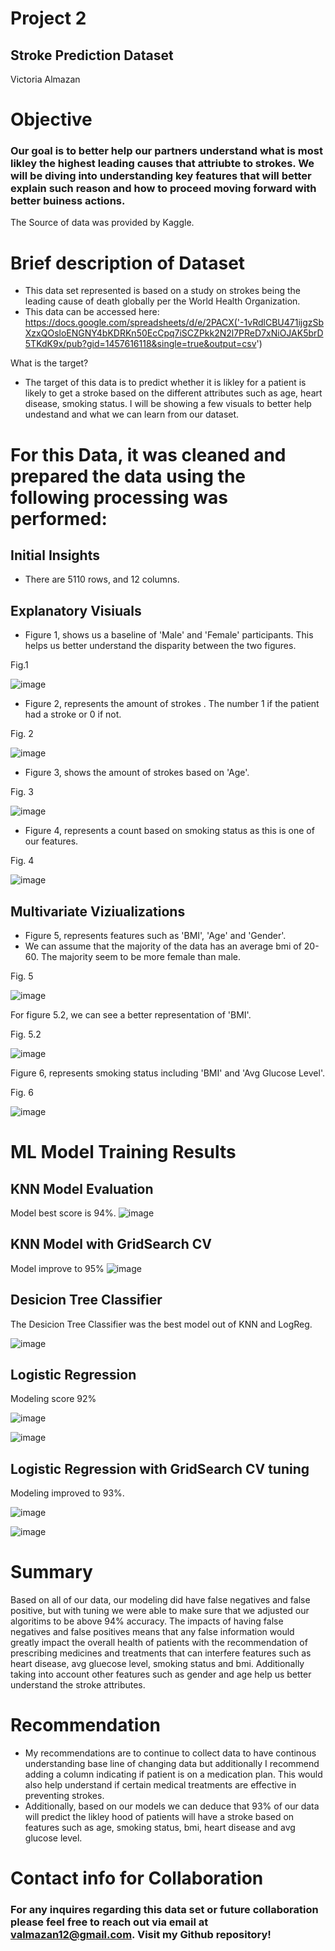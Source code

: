 # Project 2 

## Stroke Prediction Dataset

Victoria Almazan

# Objective

### Our goal is to better help our partners understand what is most likley the highest leading causes that attriubte to strokes. We will be diving into understanding key features that will better explain such reason and how to proceed moving forward with better buiness actions.


 The Source of data was provided by Kaggle.
 
# Brief description of Dataset
 - This data set represented is based on a study on strokes being the leading cause of death globally per the World Health Organization. 
 - This data can be accessed here: https://docs.google.com/spreadsheets/d/e/2PACX('-1vRdlCBU471ijgzSbXzxQOsloENGNY4bKDRKn50EcCpq7iSCZPkk2N2l7PReD7xNiOJAK5brD5TKdK9x/pub?gid=1457616118&single=true&output=csv')


 What is the target?
 - The target of this data is to predict whether it is likley for a patient is likely to get a stroke based on the different attributes such as age, heart disease, smoking status. I will be showing a few visuals to better help undestand and what we can learn from our dataset. 
 

# For this Data, it was cleaned and prepared the data using the following processing was performed:

## Initial Insights 

- There are 5110 rows, and 12 columns.

## Explanatory Visiuals

- Figure 1, shows us a baseline of 'Male' and 'Female' participants. This helps us better understand the disparity between the two figures.  

Fig.1 

![image](https://github.com/valmazan/Project_2_Part_1/assets/126423326/c0a50c78-011b-4579-ab74-27a56836c25b)

- Figure 2, represents the amount of strokes . The number 1 if the patient had a stroke or 0 if not.

Fig. 2

![image](https://github.com/valmazan/Project_2_Part_1/assets/126423326/153f1aa6-39ed-4f8a-b26b-feb5700d40b3)


- Figure 3, shows the amount of strokes based on 'Age'. 

Fig. 3 

![image](https://github.com/valmazan/Project_2_Part_1/assets/126423326/22f95106-2ebb-4579-9ae4-e96066b5fde9)

- Figure 4, represents a count based on smoking status as this is one of our features.

Fig. 4 

![image](https://github.com/valmazan/Project_2_Part_1/assets/126423326/2f493a95-6db1-4212-8ef7-9e88fb01283a)

## Multivariate Viziualizations 

- Figure 5, represents features such as 'BMI', 'Age' and 'Gender'. 
- We can assume that the majority of the data has an average bmi of 20- 60. The majority seem to be more female than male. 

Fig. 5 

![image](https://github.com/valmazan/Project_2_Part_1/assets/126423326/f74c525d-a13d-42f7-8f71-a60e9bcb1004)

For figure 5.2, we can see a better representation of 'BMI'.

Fig. 5.2 

![image](https://github.com/valmazan/Project_2_Part_1/assets/126423326/7ecb7f7f-ff8e-4d53-b72b-1741a217e265)

Figure 6, represents smoking status including 'BMI' and 'Avg Glucose Level'.

Fig. 6

![image](https://github.com/valmazan/Project_2_Part_1/assets/126423326/3f555fd3-7e2d-4f92-b927-2811323797c6)



# ML Model Training Results

## KNN Model Evaluation

Model best score is 94%. 
![image](https://github.com/valmazan/Project_2_Part_1/assets/126423326/42e740c3-c653-4535-9265-5ec53ef7dbd0)


## KNN Model with GridSearch CV

Model improve to 95%
![image](https://github.com/valmazan/Project_2_Part_1/assets/126423326/a5dfc62e-5bb0-4117-a7aa-525b52556fce)


## Desicion Tree Classifier 

The Desicion Tree Classifier was the best model out of KNN and LogReg. 

![image](https://github.com/valmazan/Project_2_Part_1/assets/126423326/e8d2de4a-2c64-4a7f-b1f9-3c17e0e12430)

## Logistic Regression 

Modeling score 92% 

![image](https://github.com/valmazan/Project_2_Part_1/assets/126423326/9e1992b1-aad8-4bc4-aa3a-285793d7bafd)

![image](https://github.com/valmazan/Project_2_Part_1/assets/126423326/66012dcc-feea-474e-8a0d-473623cf1efb)


## Logistic Regression with GridSearch CV tuning

Modeling improved to 93%.

![image](https://github.com/valmazan/Project_2_Part_1/assets/126423326/171c4616-5f18-4220-909b-aa585b5c6093)

![image](https://github.com/valmazan/Project_2_Part_1/assets/126423326/386823b9-4fb6-44db-beaa-b2c9d870f0a0)


# Summary 

Based on all of our data, our modeling did have false negatives and false positive, but with tuning we were able to make sure that we adjusted our algoritims to be above 94% accuracy. The impacts of having false negatives and false positives means that any false information would greatly impact the overall health of patients with the recommendation of prescribing medicines and treatments that can interfere features such as heart disease, avg gluecose level, smoking status and bmi. Additionally taking into account other features such as gender and age help us better understand the stroke attributes. 

# Recommendation 

 - My recommendations are to continue to collect data to have continous understanding base line of changing data but additionally I recommend adding a column indicating if patient is on a medication plan. This would also help understand if certain medical treatments are effective in preventing strokes. 
 - Additionally, based on our models we can deduce that 93% of our data will predict the likley hood of patients will have a stroke based on features such as age, smoking status, bmi, heart disease and avg glucose level.
   


# Contact info for Collaboration 

### For any inquires regarding this data set or future collaboration please feel free to reach out via email at valmazan12@gmail.com. Visit my Github repository! 




